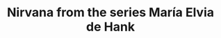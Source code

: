 ---
layout: digitalobject
artist: Yvonne Venegas
title: Nirvana from the series María Elvia de Hank
year: 2006
medium: inkjet print
owned_by: SFMOMA
dimensions: 19 1/2 in. x 24 in. (49.53 cm x 60.96 cm)
permanent_url: https://www.sfmoma.org/artwork/2011.280
photo: media/nirvana.png
---